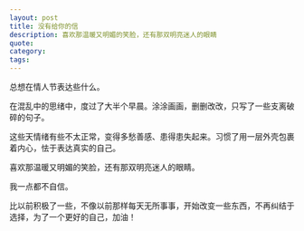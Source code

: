 ```yaml
---
layout: post
title: 没有给你的信
description: 喜欢那温暖又明媚的笑脸，还有那双明亮迷人的眼睛
quote: 
category:
tags: 
---
```


总想在情人节表达些什么。

在混乱中的思绪中，度过了大半个早晨。涂涂画画，删删改改，只写了一些支离破碎的句子。

这些天情绪有些不太正常，变得多愁善感、患得患失起来。习惯了用一层外壳包裹着内心，怯于表达真实的自己。

喜欢那温暖又明媚的笑脸，还有那双明亮迷人的眼睛。

我一点都不自信。

比以前积极了一些，不像以前那样每天无所事事，开始改变一些东西，不再纠结于选择，为了一个更好的自己，加油！


